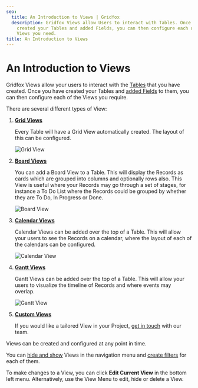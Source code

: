 ```yaml
---
seo:
  title: An Introduction to Views | Gridfox
  description: Gridfox Views allow Users to interact with Tables. Once you have
    created your Tables and added Fields, you can then configure each of the
    Views you need.
title: An Introduction to Views
---
```

# An Introduction to Views

Gridfox Views allow your users to interact with the [Tables](https://staging--gridfox.netlify.app/building-a-project/an-introduction-to-tables) that you have created. Once you have created your Tables and [added Fields](https://staging--gridfox.netlify.app/building-a-project/creating-fields) to them, you can then configure each of the Views you require.

There are several different types of View:

1. **[Grid Views](/building-a-project/grid-views)**

   Every Table will have a Grid View automatically created. The layout of this can be configured.

   ![Grid View](/assets/images/grid-view-basic_rs.png "Grid View")
2. **[Board Views](/building-a-project/board-views)**

   You can add a Board View to a Table. This will display the Records as cards which are grouped into columns and optionally rows also. This View is useful where your Records may go through a set of stages, for instance a To Do List where the Records could be grouped by whether they are To Do, In Progress or Done.

   ![Board View](/assets/images/board-view.png "Board View")
3. **[Calendar Views](/building-a-project/calendar-views)**

   Calendar Views can be added over the top of a Table. This will allow your users to see the Records on a calendar, where the layout of each of the calendars can be configured.

   ![Calendar View](/assets/images/grid-calendar_rs.png "Calendar View")
4. **[Gantt Views](/building-a-project/gantt-views)**

   Gantt Views can be added over the top of a Table. This will allow your users to visualize the timeline of Records and where events may overlap.

   ![Gantt View](/assets/images/gantt-view_rs.png "Gantt View")
5. **[Custom Views](/building-a-project/custom-screens)**

   If you would like a tailored View in your Project, [get in touch](https://staging--gridfox.netlify.app/custom/contact/) with our team.

Views can be created and configured at any point in time.

You can [hide and show](/building-a-project/hiding-and-showing-views) Views in the navigation menu and [create filters](/building-a-project/saved-filters) for each of them.

To make changes to a View, you can click **Edit Current View** in the bottom left menu. Alternatively, use the View Menu to edit, hide or delete a View.